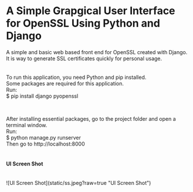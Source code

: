 # A Simple Grapgical User Interface for OpenSSL Using Python and Django
A simple and basic web based front end for OpenSSL created with Django. It is way to generate SSL certificates quickly for personal usage.
<br><br><br>
To run this application, you need Python and pip installed.
<br>
Some packages are required for this application.<br>
Run:<br>
$ pip install django pyopenssl

<br>

After installing essential packages, go to the project folder and open a terminal window.<br>
Run:<br>
$ python manage.py runserver
<br>
Then go to http://localhost:8000
<br>
<br>
<h4>UI Screen Shot</h4>
<br>
 ![UI Screen Shot](static/ss.jpeg?raw=true "UI Screen Shot")
